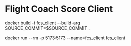 # Flight Coach Score Client

docker build -t fcs_client --build-arg SOURCE_COMMIT=$SOURCE_COMMIT .

docker run --rm -p 5173:5173 --name=fcs_client fcs_client
